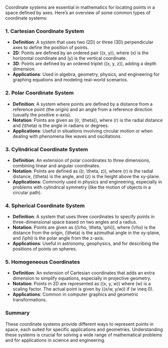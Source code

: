 Coordinate systems are essential in mathematics for locating points in a space defined by axes. Here’s an overview of some common types of coordinate systems:

### 1. **Cartesian Coordinate System**
- **Definition**: A system that uses two (2D) or three (3D) perpendicular axes to define the position of points.
- **2D**: Points are defined by an ordered pair \((x, y)\), where \(x\) is the horizontal coordinate and \(y\) is the vertical coordinate.
- **3D**: Points are defined by an ordered triplet \((x, y, z)\), adding a depth dimension.
- **Applications**: Used in algebra, geometry, physics, and engineering for graphing equations and modeling real-world scenarios.

### 2. **Polar Coordinate System**
- **Definition**: A system where points are defined by a distance from a reference point (the origin) and an angle from a reference direction (usually the positive x-axis).
- **Notation**: Points are given as \((r, \theta)\), where \(r\) is the radial distance and \(\theta\) is the angle in radians or degrees.
- **Applications**: Useful in situations involving circular motion or when dealing with phenomena like waves and oscillations.

### 3. **Cylindrical Coordinate System**
- **Definition**: An extension of polar coordinates to three dimensions, combining linear and angular coordinates.
- **Notation**: Points are defined as \((r, \theta, z)\), where \(r\) is the radial distance, \(\theta\) is the angle, and \(z\) is the height above the xy-plane.
- **Applications**: Commonly used in physics and engineering, especially in problems with cylindrical symmetry (like the motion of objects in a circular path).

### 4. **Spherical Coordinate System**
- **Definition**: A system that uses three coordinates to specify points in three-dimensional space based on two angles and a radius.
- **Notation**: Points are given as \((\rho, \theta, \phi)\), where \(\rho\) is the distance from the origin, \(\theta\) is the azimuthal angle in the xy-plane, and \(\phi\) is the polar angle from the z-axis.
- **Applications**: Useful in astronomy, geophysics, and for describing the positions of points on spheres.

### 5. **Homogeneous Coordinates**
- **Definition**: An extension of Cartesian coordinates that adds an extra dimension to simplify equations, especially in projective geometry.
- **Notation**: Points in 2D are represented as \((x, y, w)\) where \(w\) is a scaling factor. The actual point is given by \((x/w, y/w)\) if \(w \neq 0\).
- **Applications**: Common in computer graphics and geometric transformations.

### Summary
These coordinate systems provide different ways to represent points in space, each suited for specific applications and geometries. Understanding these systems is crucial for solving a wide range of mathematical problems and for applications in science and engineering.

